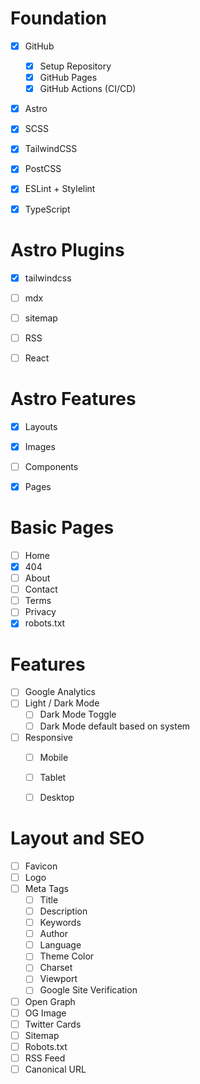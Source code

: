 # Foundation

- [x] GitHub 
  - [x] Setup Repository
  - [x] GitHub Pages
  - [x] GitHub Actions (CI/CD)

- [x] Astro
- [x] SCSS
- [x] TailwindCSS
- [x] PostCSS
- [x] ESLint + Stylelint
- [x] TypeScript


# Astro Plugins
- [x] tailwindcss
- [ ] mdx
- [ ] sitemap
- [ ] RSS
- [ ] React


# Astro Features
- [x] Layouts
- [x] Images
- [ ] Components
- [x] Pages


# Basic Pages
- [ ] Home
- [x] 404
- [ ] About
- [ ] Contact
- [ ] Terms
- [ ] Privacy
- [x] robots.txt

# Features
- [ ] Google Analytics
- [ ] Light / Dark Mode
  - [ ] Dark Mode Toggle
  - [ ] Dark Mode default based on system
- [ ] Responsive
  - [ ] Mobile
  - [ ] Tablet
  - [ ] Desktop


# Layout and SEO
- [ ] Favicon
- [ ] Logo
- [ ] Meta Tags
  - [ ] Title
  - [ ] Description
  - [ ] Keywords
  - [ ] Author
  - [ ] Language
  - [ ] Theme Color
  - [ ] Charset
  - [ ] Viewport
  - [ ] Google Site Verification
- [ ] Open Graph
- [ ] OG Image
- [ ] Twitter Cards
- [ ] Sitemap
- [ ] Robots.txt
- [ ] RSS Feed
- [ ] Canonical URL
